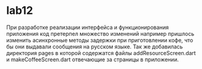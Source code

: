 # lab12

При разработке реализации интерфейса и функционирования приложения код претерпел множество изменений
например пришлось изменить асинхронные методы задержки при приготовлении кофе, что бы они выдавали
сообщения на русском языке. Так же добавилась директория pages в которой содержатся файлы 
addResourceScreen.dart и makeCoffeeScreen.dart отвечающие за страницы в приложении. 